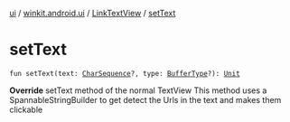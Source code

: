 [ui](../../index.md) / [winkit.android.ui](../index.md) / [LinkTextView](index.md) / [setText](./set-text.md)

# setText

`fun setText(text: `[`CharSequence`](https://kotlinlang.org/api/latest/jvm/stdlib/kotlin/-char-sequence/index.html)`?, type: `[`BufferType`](https://developer.android.com/reference/android/widget/TextView/BufferType.html)`?): `[`Unit`](https://kotlinlang.org/api/latest/jvm/stdlib/kotlin/-unit/index.html)

**Override**
setText method of the normal TextView
This method uses a SpannableStringBuilder to get detect the Urls in the text
and makes them clickable

